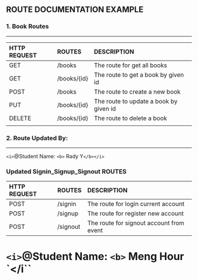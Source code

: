## ROUTE DOCUMENTATION EXAMPLE

### 1. Book Routes

---

| HTTP REQUEST | ROUTES      | DESCRIPTION                            |
| :----------- | :---------- | :------------------------------------- |
| GET          | /books      | The route for get all books            |
| GET          | /books/{id} | The route to get a book by given id    |
| POST         | /books      | The route to create a new book         |
| PUT          | /books/{id} | The route to update a book by given id |
| DELETE       | /books/{id} | The route to delete a book             |
|              |             |                                        |

### 2. Route Updated By:

---

`<i>`@Student Name: `<b>` Rady Y`</b></i>`

### Updated Signin_Signup_Signout ROUTES

| HTTP REQUEST | ROUTES   | DESCRIPTION                              |
| :----------- | :------- | :--------------------------------------- |
| POST         | /signin  | The route for login current account      |
| POST         | /signup  | The route for register new account       |
| POST         | /signout | The route for signout account from event |

`<i>`@Student Name: `<b>` Meng Hour `</b></i``
===========================
